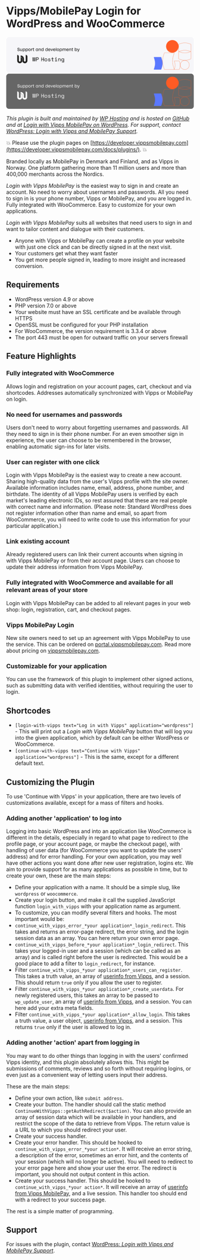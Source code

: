<!-- START_METADATA
---
title: Vipps MobilePay Login for WordPress and WooCommerce
sidebar_position: 1
description: Allow customers to log in to WordPress and WooCommerce websites using the Vipps app.
pagination_next: null
pagination_prev: null
---
END_METADATA -->

# Vipps/MobilePay Login for WordPress and WooCommerce

![Support and development by WP Hosting ](./docs/images/wphosting.svg#gh-light-mode-only)![Support and development by WP Hosting](./docs/images/wphosting_dark.svg#gh-dark-mode-only)


*This plugin is built and maintained by [WP Hosting](https://www.wp-hosting.no/) and is hosted on [GitHub](https://github.com/vippsas/vipps-login-wordpress) and at [Login with Vipps MobilePay on WordPress](https://wordpress.org/support/plugin/login-with-vipps/).
For support, contact [WordPress: *Login with Vipps and MobilePay Support*](https://wordpress.org/support/plugin/login-with-vipps/).*

<!-- START_COMMENT -->
💥 Please use the plugin pages on [https://developer.vippsmobilepay.com](https://developer.vippsmobilepay.com/docs/plugins/). 💥
<!-- END_COMMENT -->

Branded locally as MobilePay in Denmark and Finland, and as Vipps in Norway. One platform gathering more than 11 million users and more than 400,000 merchants across the Nordics.

*Login with Vipps MobilePay* is the easiest way to sign in and create an account. No need to worry about usernames and passwords. All you need to sign in is your phone number, Vipps or MobilePay, and you are logged in. Fully integrated with WooCommerce. Easy to customize for your own applications.

*Login with Vipps MobilePay* suits all websites that need users to sign in and want to tailor content and dialogue with their customers.

* Anyone with Vipps or MobilePay can create a profile on your website with just one click and can be directly signed in at the next visit.
* Your customers get what they want faster
* You get more people signed in, leading to more insight and increased conversion.

## Requirements

* WordPress version 4.9 or above
* PHP version 7.0 or above
* Your website must have an SSL certificate and be available through HTTPS
* OpenSSL must be configured for your PHP installation
* For WooCommerce, the version requirement is 3.3.4 or above
* The port 443 must be open for outward traffic on your servers firewall

## Feature Highlights

### Fully integrated with WooCommerce

Allows login and registration on your account pages, cart, checkout and via shortcodes. Addresses automatically synchronized with Vipps or MobilePay on login.

### No need for usernames and passwords

Users don't need to worry about forgetting usernames and passwords. All they need to sign in is their phone number. For an even smoother sign in experience, the user can choose to be remembered in the browser, enabling automatic sign-ins for later visits.

### User can register with one click

Login with Vipps MobilePay is the easiest way to create a new account. Sharing high-quality data from the user's Vipps profile with the site owner. Available information includes name, email, address, phone number, and birthdate. The identity of all Vipps MobilePay users is verified by each market's leading electronic IDs, so rest assured that these are real people with correct name and information.  (Please note: Standard WordPress does not register information other than name and email, so apart from WooCommerce, you will need to write code to use this information for your particular application.)

### Link existing account

Already registered users can link their current accounts when signing in with Vipps MobilePay or from their account page. Users can choose to update their address information from Vipps MobilePay.

### Fully integrated with WooCommerce and available for all relevant areas of your store

Login with Vipps MobilePay can be added to all relevant pages in your web shop: login, registration, cart, and checkout pages.

### Vipps MobilePay Login

New site owners need to set up an agreement with Vipps MobilePay to use the service. This can be ordered on [portal.vippsmobilepay.com](https://portal.vippsmobilepay.com).
Read more about pricing on [vippsmobilepay.com](https://vippsmobilepay.com/pricing/login).

### Customizable for your application

You can use the framework of this plugin to implement other signed actions, such as submitting data with verified identities, without requiring the user to login.

## Shortcodes

* `[login-with-vipps text="Log in with Vipps" application="wordpress"]` - This will print out a *Login with Vipps MobilePay* button that will log you into the given application, which by default can be either WordPress or WooCommerce.
* `[continue-with-vipps text="Continue with Vipps" application="wordpress"]` - This is the same, except for a different default text.

## Customizing the Plugin

To use 'Continue with Vipps' in your application, there are two levels of customizations available, except for a mass of filters and hooks.

### Adding another 'application' to log into

Logging into basic WordPress and into an application like WooCommerce is different in the details, especially in regard to what page to redirect to (the profile page, or your account page, or maybe the checkout page), with handling of user data (for WooCommerce you want to update the users' address) and for error handling.  For your own application, you may well have other actions you want done after new user registration, logins etc. We aim to provide support for as many applications as possible in time, but to create your own, these are the main steps:

* Define your application with a name. It should be a simple slug, like `wordpress` or `woocommerce`.
* Create your login button, and make it call the supplied JavaScript function `login_with_vipps` with your application name as argument.
* To customize, you can modify several filters and hooks. The most important would be:
* `continue_with_vipps_error_*your application*_login_redirect`. This takes and returns an error-page redirect, the error string, and the login session data as an array. You can here return your own error page.
* `continue_with_vipps_before_*your application*_login_redirect`. This takes your logged-in user and a session (which can be called as an array) and is called right before the user is redirected. This would be a good place to add a filter to `login_redirect`, for instance.
* Filter `continue_with_vipps_*your application*_users_can_register`. This takes a truth value, an array of [userinfo from Vipps](https://developer.vippsmobilepay.com/api/userinfo/), and a session. This should return `true` only if you allow the user to register.
* Filter `continue_with_vipps_*your application*_create_userdata`. For newly registered users, this takes an array to be passed to `wp_update_user`, an array of [userinfo from Vipps](https://developer.vippsmobilepay.com/api/userinfo/), and a session. You can here add your extra meta fields.
* Filter `continue_with_vipps_*your application*_allow_login`. This takes a truth value, a user object, [userinfo from Vipps](https://developer.vippsmobilepay.com/api/userinfo/), and a session. This returns `true` only if the user is allowed to log in.

### Adding another 'action' apart from logging in

You may want to do other things than logging in with the users' confirmed Vipps identity, and this plugin absolutely allows this. This might be submissions of comments, reviews and so forth without requiring logins, or even just as a convenient way of letting users input their address.

These are the main steps:

* Define your own action, like `submit address`.
* Create your button. The handler should call the static method `ContinueWithVipps::getAuthRedirect($action)`. You can also provide an array of session data which will be available in your handlers, and restrict the scope of the data to retrieve from Vipps. The return value is a URL to which you should redirect your user.
* Create your success handler.
* Create your error handler. This should be hooked to `continue_with_vipps_error_*your action*`. It will receive an error string, a description of the error, sometimes an error hint, and the contents of your session (which will no longer be active). You will need to redirect to your error page here and show your user the error. The redirect is important, you should not output content in this action.
* Create your success handler. This should be hooked to `continue_with_vipps_*your action*`. It will receive an array of [userinfo from Vipps MobilePay](https://developer.vippsmobilepay.com/api/userinfo/), and a live session. This handler too should end with a redirect to your success page.

The rest is a simple matter of programming.

## Support

For issues with the plugin,
contact [WordPress: *Login with Vipps and MobilePay Support*](https://wordpress.org/support/plugin/login-with-vipps/).
